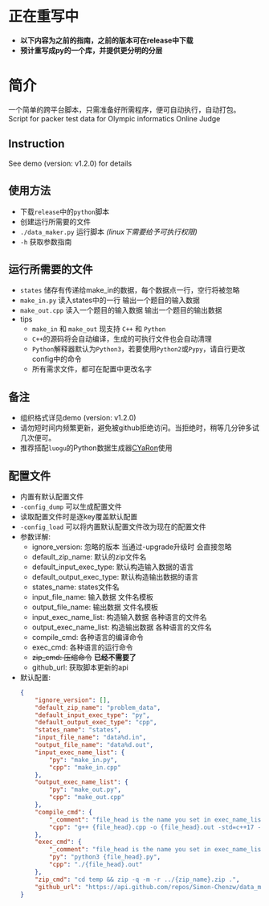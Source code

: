 # 正在重写中
+ **以下内容为之前的指南，之前的版本可在release中下载**
+ **预计重写成py的一个库，并提供更分明的分层**

# 简介
一个简单的跨平台脚本，只需准备好所需程序，便可自动执行，自动打包。  
Script for packer test data for Olympic informatics Online Judge

## Instruction
See demo (version: v1.2.0) for details

## 使用方法
+ 下载`release`中的`python`脚本
+ 创建运行所需要的文件
+ `./data_maker.py` 运行脚本 *(linux下需要给予可执行权限)* 
+ `-h` 获取参数指南

## 运行所需要的文件
+ `states` 储存有传递给make_in的数据，每个数据点一行，空行将被忽略
+ `make_in.py` 读入states中的一行 输出一个题目的输入数据
+ `make_out.cpp` 读入一个题目的输入数据 输出一个题目的输出数据
+ tips
    + `make_in` 和 `make_out` 现支持 `C++` 和 `Python`
    + `C++`的源码将会自动编译，生成的可执行文件也会自动清理
    + `Python`解释器默认为`Python3`，若要使用`Python2`或`Pypy`，请自行更改config中的命令
    + 所有需求文件，都可在配置中更改名字

## 备注
+ 组织格式详见demo (version: v1.2.0)
+ 请勿短时间内频繁更新，避免被github拒绝访问。当拒绝时，稍等几分钟多试几次便可。
+ 推荐搭配`luogu`的Python数据生成器[CYaRon](https://github.com/luogu-dev/cyaron)使用

## 配置文件
+ 内置有默认配置文件
+ `-config_dump` 可以生成配置文件
+ 读取配置文件时是逐key覆盖默认配置
+ `-config_load` 可以将内置默认配置文件改为现在的配置文件
+ 参数详解:
    + ignore_version: 忽略的版本 当通过-upgrade升级时 会直接忽略
    + default_zip_name: 默认的zip文件名
    + default_input_exec_type: 默认构造输入数据的语言
    + default_output_exec_type: 默认构造输出数据的语言
    + states_name: states文件名
    + input_file_name: 输入数据 文件名模板
    + output_file_name: 输出数据 文件名模板
    + input_exec_name_list: 构造输入数据 各种语言的文件名
    + output_exec_name_list: 构造输出数据 各种语言的文件名
    + compile_cmd: 各种语言的编译命令
    + exec_cmd: 各种语言的运行命令
    + ~~zip_cmd: 压缩命令~~ **已经不需要了**
    + github_url: 获取脚本更新的api
+ 默认配置:
    ```json
    {
        "ignore_version": [],
        "default_zip_name": "problem_data",
        "default_input_exec_type": "py",
        "default_output_exec_type": "cpp",
        "states_name": "states",
        "input_file_name": "data%d.in",
        "output_file_name": "data%d.out",
        "input_exec_name_list": {
            "py": "make_in.py",
            "cpp": "make_in.cpp"
        },
        "output_exec_name_list": {
            "py": "make_out.py",
            "cpp": "make_out.cpp"
        },
        "compile_cmd": {
            "_comment": "file_head is the name you set in exec_name_list without suffix",
            "cpp": "g++ {file_head}.cpp -o {file_head}.out -std=c++17 -O3 2>&1"
        },
        "exec_cmd": {
            "_comment": "file_head is the name you set in exec_name_list without suffix",
            "py": "python3 {file_head}.py",
            "cpp": "./{file_head}.out"
        },
        "zip_cmd": "cd temp && zip -q -m -r ../{zip_name}.zip .",
        "github_url": "https://api.github.com/repos/Simon-Chenzw/data_maker/releases"
    }
    ```